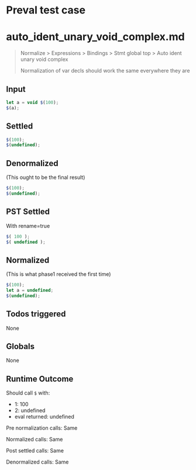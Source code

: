 # Preval test case

# auto_ident_unary_void_complex.md

> Normalize > Expressions > Bindings > Stmt global top > Auto ident unary void complex
>
> Normalization of var decls should work the same everywhere they are

## Input

`````js filename=intro
let a = void $(100);
$(a);
`````


## Settled


`````js filename=intro
$(100);
$(undefined);
`````


## Denormalized
(This ought to be the final result)

`````js filename=intro
$(100);
$(undefined);
`````


## PST Settled
With rename=true

`````js filename=intro
$( 100 );
$( undefined );
`````


## Normalized
(This is what phase1 received the first time)

`````js filename=intro
$(100);
let a = undefined;
$(undefined);
`````


## Todos triggered


None


## Globals


None


## Runtime Outcome


Should call `$` with:
 - 1: 100
 - 2: undefined
 - eval returned: undefined

Pre normalization calls: Same

Normalized calls: Same

Post settled calls: Same

Denormalized calls: Same
